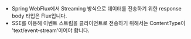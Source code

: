 - Spring WebFlux에서 Streaming 방식으로 데이터를 전송하기 위한 response body 타입은 Flux입니다.
- SSE를 이용해 이벤트 스트림을 클라이언트로 전송하기 위해서는 ContentType이 'text/event-stream'이어야 합니다.